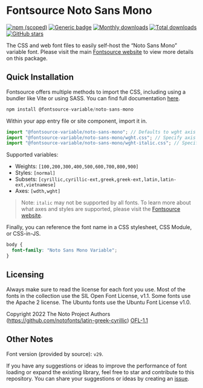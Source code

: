 # Fontsource Noto Sans Mono

[![npm (scoped)](https://img.shields.io/npm/v/@fontsource-variable/noto-sans-mono?color=brightgreen)](https://www.npmjs.com/package/@fontsource-variable/noto-sans-mono) [![Generic badge](https://img.shields.io/badge/fontsource-passing-brightgreen)](https://github.com/fontsource/fontsource) [![Monthly downloads](https://badgen.net/npm/dm/@fontsource-variable/noto-sans-mono)](https://github.com/fontsource/fontsource) [![Total downloads](https://badgen.net/npm/dt/@fontsource-variable/noto-sans-mono)](https://github.com/fontsource/fontsource) [![GitHub stars](https://img.shields.io/github/stars/fontsource/fontsource.svg?style=social&label=Star)](https://github.com/fontsource/fontsource/stargazers)

The CSS and web font files to easily self-host the “Noto Sans Mono” variable font. Please visit the main [Fontsource website](https://fontsource.org/fonts/noto-sans-mono) to view more details on this package.

## Quick Installation

Fontsource offers multiple methods to import the CSS, including using a bundler like Vite or using SASS. You can find full documentation [here](https://fontsource.org/docs/getting-started/introduction).

```javascript
npm install @fontsource-variable/noto-sans-mono
```

Within your app entry file or site component, import it in.

```javascript
import "@fontsource-variable/noto-sans-mono"; // Defaults to wght axis
import "@fontsource-variable/noto-sans-mono/wght.css"; // Specify axis
import "@fontsource-variable/noto-sans-mono/wght-italic.css"; // Specify axis and style
```

Supported variables:
- Weights: `[100,200,300,400,500,600,700,800,900]`
- Styles: `[normal]`
- Subsets: `[cyrillic,cyrillic-ext,greek,greek-ext,latin,latin-ext,vietnamese]`
- Axes: `[wdth,wght]`

> Note: `italic` may not be supported by all fonts. To learn more about what axes and styles are supported, please visit the [Fontsource website](https://fontsource.org/fonts/noto-sans-mono).

Finally, you can reference the font name in a CSS stylesheet, CSS Module, or CSS-in-JS.

```css
body {
  font-family: "Noto Sans Mono Variable";
}
```

## Licensing
Always make sure to read the license for each font you use. Most of the fonts in the collection use the SIL Open Font License, v1.1. Some fonts use the Apache 2 license. The Ubuntu fonts use the Ubuntu Font License v1.0.

Copyright 2022 The Noto Project Authors (https://github.com/notofonts/latin-greek-cyrillic)
[OFL-1.1](http://scripts.sil.org/OFL)

## Other Notes
Font version (provided by source): `v29`.

If you have any suggestions or ideas to improve the performance of font loading or expand the existing library, feel free to star and contribute to this repository. You can share your suggestions or ideas by creating an [issue](https://github.com/fontsource/fontsource/issues).